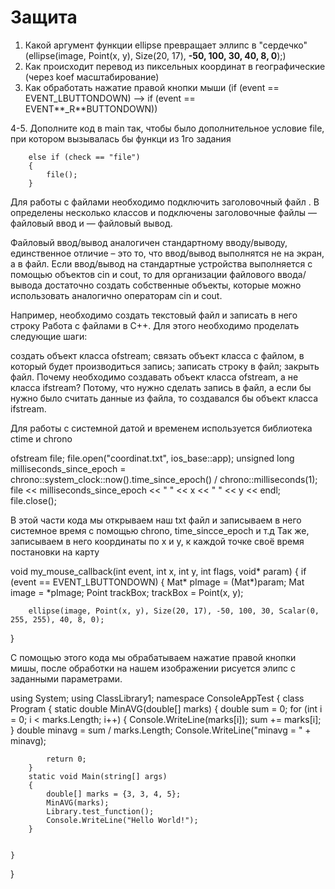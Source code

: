# Защита
1. Какой аргумент функции ellipse превращает эллипс в "сердечко" (ellipse(image, Point(x, y), Size(20, 17), **-50, 100, 30, 40, 8, 0**);)
2. Как происходит перевод из пиксельных координат в географические (через koef масштабирование)
3. Как обработать нажатие правой кнопки мыши (if (event == EVENT_LBUTTONDOWN) --> if (event == EVENT**_R**BUTTONDOWN))

4-5. Дополните код в main так, чтобы было дополнительное условие file, при котором вызывалась бы функци из 1го задания 
```
	else if (check == "file") 
	{
		file();
	}
```	
Для работы с файлами необходимо подключить заголовочный файл <fstream>. В <fstream> определены несколько классов и подключены заголовочные файлы <ifstream> — файловый ввод и  <ofstream>  — файловый вывод.

Файловый ввод/вывод аналогичен стандартному вводу/выводу, единственное отличие – это то, что ввод/вывод выполнятся не на экран, а в файл. Если ввод/вывод на стандартные устройства выполняется с помощью объектов cin и cout, то для организации файлового ввода/вывода достаточно создать собственные объекты, которые можно использовать аналогично операторам cin и cout.

Например, необходимо создать текстовый файл и записать в него строку Работа с файлами в С++. Для этого необходимо проделать следующие шаги:

создать объект класса ofstream;
связать объект класса с файлом, в который будет производиться запись;
записать строку в файл;
закрыть файл.
Почему необходимо создавать объект класса ofstream, а не класса ifstream? Потому, что нужно сделать запись в файл, а если бы нужно было считать данные из файла, то создавался бы объект класса ifstream.
  
  Для работы с системной датой и временем используется библиотека ctime и chrono
  
  ofstream file;
		file.open("coordinat.txt", ios_base::app);
		unsigned long milliseconds_since_epoch = chrono::system_clock::now().time_since_epoch() / chrono::milliseconds(1);
		file << milliseconds_since_epoch << " " << x << " " << y << endl;
		file.close();
  
  В этой части кода мы открываем наш txt файл и записываем в него системное время с помощью chrono, time_sincce_epoch и т.д
  Так же, записываем в него координаты по х и у, к каждой точке своё время постановки на карту
  
  
  void my_mouse_callback(int event, int x, int y, int flags, void* param)
{
	if (event == EVENT_LBUTTONDOWN)
	{
		Mat* pImage = (Mat*)param;
		Mat image = *pImage;
		Point trackBox;
		trackBox = Point(x, y);

		ellipse(image, Point(x, y), Size(20, 17), -50, 100, 30, Scalar(0, 255, 255), 40, 8, 0);
  }
  
  С помощью этого кода мы обрабатываем нажатие правой кнопки мишы, после обработки на нашем изображении рисуется элипс с заданными параметрами.


using System;
using ClassLibrary1;
namespace ConsoleAppTest
{
    class Program
    {
        static double MinAVG(double[] marks)
        {
            double sum = 0;
            for (int i = 0; i < marks.Length; i++)
            {
                Console.WriteLine(marks[i]);
                sum += marks[i];
            }
            double minavg = sum / marks.Length;
            Console.WriteLine("minavg = " + minavg);

            return 0;
        }
        static void Main(string[] args)
        {
            double[] marks = {3, 3, 4, 5};
            MinAVG(marks);
            Library.test_function();
            Console.WriteLine("Hello World!");
        }
       

    }
}

